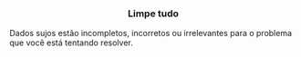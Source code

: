 ### <center> Limpe tudo </center>

Dados sujos estão incompletos, incorretos ou irrelevantes para o problema que você está tentando resolver.